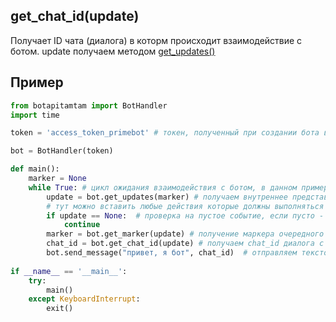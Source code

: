 ## get_chat_id(update)
Получает ID чата (диалога) в которм происходит взаимодействие с ботом. update получаем методом [get_updates()](doc/get_updates.md)
## Пример
```python
from botapitamtam import BotHandler
import time

token = 'access_token_primebot' # токен, полученный при создании бота в @PrimeBot

bot = BotHandler(token)

def main():
    marker = None
    while True: # цикл ожидания взаимодействия с ботом, в данном примере необходимо ввести любой текст
        update = bot.get_updates(marker) # получаем внутреннее представление сообщения (контента) отправленного боту (сформированного ботом)
        # тут можно вставить любые действия которые должны выполняться во время ожидания события
        if update == None:  # проверка на пустое событие, если пусто - возврат к началу цикла
            continue
        marker = bot.get_marker(update) # получение маркера очередного сообщения
        chat_id = bot.get_chat_id(update) # получаем chat_id диалога с ботом
        bot.send_message("привет, я бот", chat_id)  # отправляем текстовое сообщение в чат (диалог)
 
if __name__ == '__main__':
    try:
        main()
    except KeyboardInterrupt:
        exit()
``` 

